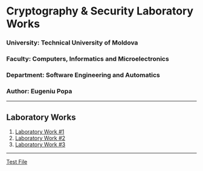 # Cryptography & Security Laboratory Works

### University: Technical University of Moldova
### Faculty: Computers, Informatics and Microelectronics
### Department: Software Engineering and Automatics
### Author: Eugeniu Popa

----

## Laboratory Works

1. [Laboratory Work #1](https://github.com/eugencic/utm-cs-labs/blob/main/Reports/Lab1.md)
2. [Laboratory Work #2](https://github.com/eugencic/utm-cs-labs/blob/main/Reports/Lab2.md)
3. [Laboratory Work #3](https://github.com/eugencic/utm-cs-labs/blob/main/Reports/Lab3.md)

----

[Test File](https://github.com/eugencic/utm-cs-labs/blob/main/test.py)